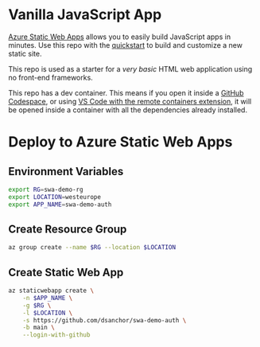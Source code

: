 # Vanilla JavaScript App

[Azure Static Web Apps](https://docs.microsoft.com/azure/static-web-apps/overview) allows you to easily build JavaScript apps in minutes. Use this repo with the [quickstart](https://docs.microsoft.com/azure/static-web-apps/getting-started?tabs=vanilla-javascript) to build and customize a new static site.

This repo is used as a starter for a _very basic_ HTML web application using no front-end frameworks.

This repo has a dev container. This means if you open it inside a [GitHub Codespace](https://github.com/features/codespaces), or using [VS Code with the remote containers extension](https://code.visualstudio.com/docs/remote/containers), it will be opened inside a container with all the dependencies already installed.

# Deploy to Azure Static Web Apps

## Environment Variables

```bash	
export RG=swa-demo-rg
export LOCATION=westeurope
export APP_NAME=swa-demo-auth
```

## Create Resource Group

```bash
az group create --name $RG --location $LOCATION
```

## Create Static Web App

```bash
az staticwebapp create \
    -n $APP_NAME \
    -g $RG \
    -l $LOCATION \
    -s https://github.com/dsanchor/swa-demo-auth \
    -b main \
    --login-with-github
```